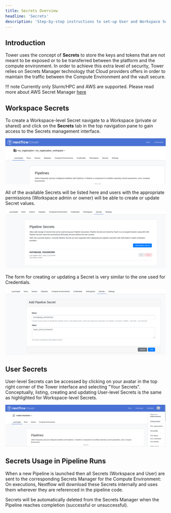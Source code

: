 ```yaml
---
title: Secrets Overview
headline: 'Secrets'
description: 'Step-by-step instructions to set-up User and Workspace Secrets in Tower.'
---
```


## Introduction

Tower uses the concept of **Secrets** to store the keys and tokens that are not meant to be exposed or to be transferred between the platform and the compute environment. In order to achieve this extra level of security, Tower relies on Secrets Manager technology that Cloud providers offers in order to maintain the traffic between the Compute Environment and the vault secure.

!!! note 
    Currently only Slurm/HPC and AWS are supported. Please read more about AWS Secret Manager [here](https://docs.aws.amazon.com/secretsmanager/index.html)

## Workspace Secrets

To create a Workspace-level Secret navigate to a Workspace (private or shared) and click on the **Secrets** tab in the top navigation pane to gain access to the Secrets management interface.

![](_images/workspace_secrets_and_credentials.png)

All of the available Secrets will be listed here and users with the appropriate permissions (Workspace admin or owner) will be able to create or update Secret values.

![](_images/secrets_list.png)

The form for creating or updating a Secret is very similar to the one used for Credentials.

![](_images/secrets_creation_form.png)

## User Secrets

User-level Secrets can be accessed by clicking on your avatar in the top right corner of the Tower interface and selecting "Your Secrets". Conceptually, listing, creating and updating User-level Secrets is the same as highlighted for Workspace-level Secrets. 

![](_images/personal_secrets_and_and_credentials.png)

## Secrets Usage in Pipeline Runs

When a new Pipeline is launched then all Secrets (Workspace and User) are sent to the corresponding Secrets Manager for the Compute Environment: On executions, Nextflow will download these Secrets internally and uses them wherever they are referenced in the pipeline code.

Secrets will be automatically deleted from the Secrets Manager when the Pipeline reaches completion (successful or unsuccessful).